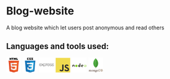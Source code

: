 # Blog-website
A blog website which let users post anonymous and read others


## Languages and tools used:
<img src="https://raw.githubusercontent.com/devicons/devicon/master/icons/html5/html5-original-wordmark.svg" alt="html5" width="40" height="40"/>     <img src="https://raw.githubusercontent.com/devicons/devicon/master/icons/css3/css3-original-wordmark.svg" alt="css3" width="40" height="40"/>     <img src="https://raw.githubusercontent.com/devicons/devicon/master/icons/express/express-original-wordmark.svg" alt="express" width="40" height="40"/>    <img src="https://raw.githubusercontent.com/devicons/devicon/master/icons/javascript/javascript-original.svg" alt="javascript" width="40" height="40"/>    <img src="https://raw.githubusercontent.com/devicons/devicon/master/icons/nodejs/nodejs-original-wordmark.svg" alt="nodejs" width="40" height="40"/>       <img src="https://raw.githubusercontent.com/devicons/devicon/master/icons/mongodb/mongodb-original-wordmark.svg" alt="mongodb" width="40" height="40"/>
